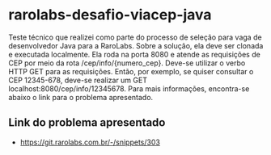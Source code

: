 # rarolabs-desafio-viacep-java
Teste técnico que realizei como parte do processo de seleção para vaga de desenvolvedor Java para a RaroLabs. Sobre a solução, ela deve ser clonada e executada localmente. Ela roda na porta 8080 e atende as requisições de CEP por meio da rota /cep/info/{numero_cep}. Deve-se utilizar o verbo HTTP GET para as requisições. Então, por exemplo, se quiser consultar o CEP 12345-678, deve-se realizar um GET localhost:8080/cep/info/12345678. Para mais informações, encontra-se abaixo o link para o problema apresentado.

## Link do problema apresentado
* https://git.rarolabs.com.br/-/snippets/303